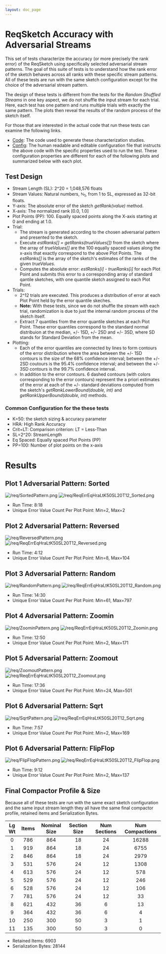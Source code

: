 ```yaml
---
layout: doc_page
---
```

<!--
    Licensed to the Apache Software Foundation (ASF) under one
    or more contributor license agreements.  See the NOTICE file
    distributed with this work for additional information
    regarding copyright ownership.  The ASF licenses this file
    to you under the Apache License, Version 2.0 (the
    "License"); you may not use this file except in compliance
    with the License.  You may obtain a copy of the License at

      http://www.apache.org/licenses/LICENSE-2.0

    Unless required by applicable law or agreed to in writing,
    software distributed under the License is distributed on an
    "AS IS" BASIS, WITHOUT WARRANTIES OR CONDITIONS OF ANY
    KIND, either express or implied.  See the License for the
    specific language governing permissions and limitations
    under the License.
-->
# ReqSketch Accuracy with Adversarial Streams

This set of tests characterize the accuracy (or more precisely the rank error) of the ReqSketch using specifically selected adversarial stream patterns.  The goal of this suite of tests is to understand how the rank error of the sketch behaves across all ranks with these specific stream patterns.  All of these tests are run with the same sketch configuration except for the choice of the adversarial stream pattern.

The design of these tests is different from the tests for the *Random Shuffled Streams* in one key aspect, we do not shuffle the input stream for each trial.  Here, each test has one pattern and runs multiple trials with exactly the same pattern. The plots then reveal the results of the random process of the sketch itself.  

For those that are interested in the actual code that run these tests can examine the following links.
 
* [Code](https://github.com/apache/datasketches-characterization/blob/master/src/test/java/org/apache/datasketches/characterization/quantiles/ReqSketchAccuracyProfile.java): The code used to generate these characterization studies.
* [Config](https://github.com/apache/datasketches-characterization/blob/master/src/main/resources/quantiles/ReqSketchAccuracyJob.conf): The human readable and editable configuration file that instructs the above code with the specific properties used to run the test. These configuration properties are different for each of the following plots and summarized below with each plot.

## Test Design
* Stream Length (SL): 2^20 = 1,048,576 floats
* Stream Values: Natural numbers, &#x2115;<sub>1</sub>, from 1 to SL, expressed as 32-bit floats.
* Y-axis: The absolute error of the sketch *getRank(value)* method.
* X-axis: The normalized rank [0.0, 1.0]
* Plot Points (PP): 100.  Equally spaced points along the X-axis starting at 0 and ending at 1.0. 
* Trial:
	* The stream is generated according to the chosen adversarial pattern and presented to the sketch.
	* Execute *estRanks[] = getRanks(trueValues[])* from the sketch where the array of *trueValues[]* are the 100 equally spaced values along the x-axis that exactly correspond to the above Plot Points. The *estRanks[]* is the array of the sketch's estimates of the ranks of the given *trueValues*.
	* Computes the absolute error: *estRanks[i] - trueRanks[i]* for each Plot Point and submits this error to a corresponding array of standard qantile sketches, with one quantile sketch assigned to each Plot Point. 
* Trials: 
	* 2^12 trials are executed. This produces a distribution of error at each Plot Point held by the error quantile skeches. 
	* **Note:** With these tests, since we do not shuffle the stream with each trial, randomization is due to just the internal random process of the sketch itself.
	* Extract 7 quantiles from the error quantile sketches at each Plot Point.  These error quantiles correspond to the standard normal distribuion at the median, +/- 1SD, +/- 2SD and +/- 3SD, where SD stands for Standard Deviation from the mean.
* Plotting:
	* Each of the error quantiles are connected by lines to form contours of the error distribution where the area between the +/- 1SD contours is the size of the 68% confidence interval; between the +/- 2SD coutours is the 95.4% confidence interval; and between the +/- 3SD contours is the 99.7% confidence interval.
	* In addition to the error contours. 6 dashed contours (with colors corresponding to the error contours) represent the a priori estimates of the error at each of the +/- standard deviations computed from the sketch's *getRankLowerBound(double, int)* and *getRankUpperBound(double, int)* methods.

### Common Configuration for the these tests
* K=50: the sketch sizing & accuracy parameter
* HRA: High Rank Accuracy
* Crit=LT: Comparison criterion: LT = Less-Than
* SL=2^20: StreamLength
* Eq Spaced: Equally spaced Plot Points (PP)
* PP=100: Number of plot points on the x-axis

# Results

## Plot 1 Adversarial Pattern: Sorted

<img class="doc-img-qtr" src="{{site.docs_img_dir}}/req/SortedPattern.png" alt="/req/SortedPattern.png" />

<img class="doc-img-full" src="{{site.docs_img_dir}}/req/ReqErrEqHraLtK50SL20T12_Sorted.png" alt="/req/ReqErrEqHraLtK50SL20T12_Sorted.png" />

* Run Time: 8:18
* Unique Error Value Count Per Plot Point: Min=2, Max=2

## Plot 2 Adversarial Pattern: Reversed

<img class="doc-img-qtr" src="{{site.docs_img_dir}}/req/ReversedPattern.png" alt="/req/ReversedPattern.png" />

<img class="doc-img-full" src="{{site.docs_img_dir}}/req/ReqErrEqHraLtK50SL20T12_Reversed.png" alt="/req/ReqErrEqHraLtK50SL20T12_Reversed.png" />

* Run Time: 4:12
* Unique Error Value Count Per Plot Point: Min=8, Max=104

## Plot 3 Adversarial Pattern: Random

<img class="doc-img-qtr" src="{{site.docs_img_dir}}/req/RandomPattern.png" alt="/req/RandomPattern.png" />

<img class="doc-img-full" src="{{site.docs_img_dir}}/req/ReqErrEqHraLtK50SL20T12_Random.png" alt="/req/ReqErrEqHraLtK50SL20T12_Random.png" />

* Run Time: 14:30
* Unique Error Value Count Per Plot Point: Min=61, Max=797

## Plot 4 Adversarial Pattern: Zoomin

<img class="doc-img-qtr" src="{{site.docs_img_dir}}/req/ZoominPattern.png" alt="/req/ZoominPattern.png" />

<img class="doc-img-full" src="{{site.docs_img_dir}}/req/ReqErrEqHraLtK50SL20T12_Zoomin.png" alt="/req/ReqErrEqHraLtK50SL20T12_Zoomin.png" />

* Run Time: 12:50
* Unique Error Value Count Per Plot Point: Min=2, Max=171

## Plot 5 Adversarial Pattern: Zoomout

<img class="doc-img-qtr" src="{{site.docs_img_dir}}/req/ZoomoutPattern.png" alt="/req/ZoomoutPattern.png" />

<img class="doc-img-full" src="{{site.docs_img_dir}}/req/ReqErrEqHraLtK50SL20T12_Zoomout.png" alt="/req/ReqErrEqHraLtK50SL20T12_Zoomout.png" />

* Run Time: 17:36
* Unique Error Value Count Per Plot Point: Min=24, Max=501

## Plot 6 Adversarial Pattern: Sqrt

<img class="doc-img-qtr" src="{{site.docs_img_dir}}/req/SqrtPattern.png" alt="/req/SqrtPattern.png" />

<img class="doc-img-full" src="{{site.docs_img_dir}}/req/ReqErrEqHraLtK50SL20T12_Sqrt.png" alt="/req/ReqErrEqHraLtK50SL20T12_Sqrt.png" />

* Run Time: 7:57
* Unique Error Value Count Per Plot Point: Min=2, Max=169

## Plot 6 Adversarial Pattern: FlipFlop

<img class="doc-img-qtr" src="{{site.docs_img_dir}}/req/FlipFlopPattern.png" alt="/req/FlipFlopPattern.png" />

<img class="doc-img-full" src="{{site.docs_img_dir}}/req/ReqErrEqHraLtK50SL20T12_FlipFlop.png" alt="/req/ReqErrEqHraLtK50SL20T12_FlipFlop.png" />

* Run Time: 9:12
* Unique Error Value Count Per Plot Point: Min=2, Max=137

## Final Compactor Profile & Size
Because all of these tests are run with the same exact sketch configuration and the same input stream length they all have the same final compactor profile, retained items and Serialization Bytes.

| Lg Wt | Items | Nominal Size | Section Size | Num Sections | Num Compactions |
|:-----:|:-----:|:------------:|:------------:|:------------:|:---------------:|
|  0 | 786 | 864 | 18 | 24 | 16288 |
|  1 | 919 | 864 | 18 | 24 |  6755 |
|  2 | 846 | 864 | 18 | 24 |  2979 |
|  3 | 531 | 576 | 24 | 12 |  1308 |
|  4 | 613 | 576 | 24 | 12 |   578 |
|  5 | 529 | 576 | 24 | 12 |   246 |
|  6 | 528 | 576 | 24 | 12 |   106 |
|  7 | 781 | 576 | 24 | 12 |    33 |
|  8 | 621 | 432 | 36 | 6  |    13 |
|  9 | 364 | 432 | 36 | 6  |     4 |
| 10 | 250 | 300 | 50 | 3  |     1 |
| 11 | 135 | 300 | 50 | 3  |     0 |

* Retained Items: 6903
* Serialization Bytes: 28144